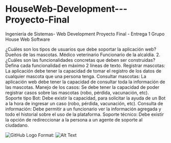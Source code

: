 # HouseWeb-Development---Proyecto-Final

Ingeniería de Sistemas- Web Development
Proyecto Final - Entrega 1
Grupo House Web Software
 
¿Cuáles son los tipos de usuarios que debe soportar la aplicación web?
Dueños de las mascotas.
Médico veterinario
Funcionario de la alcaldía.
     2.  ¿Cuáles son las funcionalidades concretas que deben ser construidas? Defina cada funcionalidad en máximo 2 líneas de texto.
Registrar mascotas: La aplicación debe tener la capacidad de tomar el registro de los datos de cualquier mascota que una persona tenga.
Consultar mascotas: La aplicación web debe tener la capacidad de consultar toda la información de las mascotas.
Manejo de los casos: Se debe tener la capacidad de poder registrar casos sobre las mascotas (robo, pérdida, vacunación, etc).
Soporte tipo Bot:  Debe existir la capacidad, para solicitar la ayuda de un Bot a la hora de ingresar un caso (robo, pérdida, vacunación, etc).
Consulta de información: Debe permitir a un funcionario ver la información agregada y todo el historial sobre el uso de la plataforma.
Soporte técnico: Debe existir la opción de redireccionar a la persona a un agente de soporte al ciudadano.

![GitHub Logo](/images/logo.png)
Format: ![Alt Text](url)
